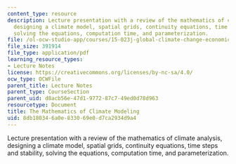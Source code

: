 ```yaml
---
content_type: resource
description: Lecture presentation with a review of the mathematics of climate analysis,
  designing a climate model, spatial grids, continuity equations, time steps and stability,
  solving the equations, computation time, and parameterization.
file: /ol-ocw-studio-app/courses/15-023j-global-climate-change-economics-science-and-policy-spring-2008/8db180346a0e833069e0d7ca2934d9a4_lec3.pdf
file_size: 391914
file_type: application/pdf
learning_resource_types:
- Lecture Notes
license: https://creativecommons.org/licenses/by-nc-sa/4.0/
ocw_type: OCWFile
parent_title: Lecture Notes
parent_type: CourseSection
parent_uid: d8acb56e-47d1-9772-87c7-49ed0d78d963
resourcetype: Document
title: The Mathematics of Climate Modeling
uid: 8db18034-6a0e-8330-69e0-d7ca2934d9a4
---
```

Lecture presentation with a review of the mathematics of climate analysis, designing a climate model, spatial grids, continuity equations, time steps and stability, solving the equations, computation time, and parameterization.